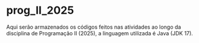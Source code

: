 # prog_II_2025
Aqui serão armazenados os códigos feitos nas atividades ao longo da disciplina de Programação II (2025), a linguagem utilizada é Java (JDK 17).
